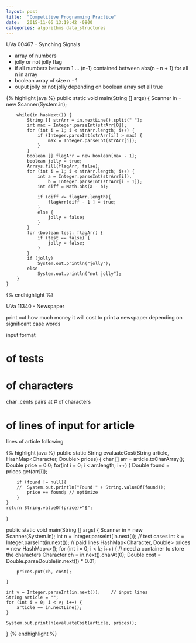 ```yaml
---
layout: post
title:  "Competitive Programming Practice"
date:   2015-11-06 13:19:42 -0800
categories: algorithms data_structures
---
```

UVa 00467 - Synching Signals 


* array of numbers
* jolly or not jolly flag
* if all numbers between 1 ... (n-1) contained between abs(n - n + 1) for all n in array
* boolean array of size n - 1
* ouput jolly or not jolly depending on boolean array set all true

{% highlight java %}
	public static void main(String [] args) {
		Scanner in = new Scanner(System.in);
	
		while(in.hasNext()) {
			String [] strArr = in.nextLine().split(" ");
			int max = Integer.parseInt(strArr[0]);
			for (int i = 1; i < strArr.length; i++) {
				if (Integer.parseInt(strArr[i]) > max) {
					max = Integer.parseInt(strArr[i]);
				}
			}
			boolean [] flagArr = new boolean[max - 1];
			boolean jolly = true;
			Arrays.fill(flagArr, false);
			for (int i = 1; i < strArr.length; i++) {
				int a = Integer.parseInt(strArr[i]),
					b = Integer.parseInt(strArr[i - 1]);
				int diff = Math.abs(a - b);
				
				if (diff <= flagArr.length){
					flagArr[diff - 1 ] = true;
				}
				else {
					jolly = false;
				}
			}
			for (boolean test: flagArr) {
				if (test == false) {
					jolly = false;
				}
			}
			if (jolly) 
				System.out.println("jolly");
			else
				System.out.println("not jolly");
		}
	}
{% endhighlight %}




UVa 11340 - Newspaper

print out how much money it will cost to print a newspaper depending on significant case words

input format
# of tests
# of characters
char .cents pairs at # of characters
# of lines of input for article
lines of article following

{% highlight java %}
public static String evaluateCost(String article, HashMap<Character, Double> prices) {
	char [] arr = article.toCharArray();
	Double price = 0.0;
	for(int i = 0; i < arr.length; i++) {
		Double found = prices.get(arr[i]);
		
		if (found != null){
		//	System.out.println("Found " + String.valueOf(found));
			price += found;	// optimize
		}
	}
	return String.valueOf(price)+"$";	
}

public static void main(String [] args) {
	Scanner in = new Scanner(System.in);
	int n = Integer.parseInt(in.next());	// test cases
	int k = Integer.parseInt(in.next());	// paid lines
	HashMap<Character, Double> prices = new HashMap<>();
	for (int i = 0; i < k; i++) {
		// need a container to store the characters
		Character ch = in.next().charAt(0);
		Double cost = Double.parseDouble(in.next()) * 0.01;
	
		prices.put(ch, cost);

	}

	int v = Integer.parseInt(in.next());	// input lines
	String article = "";
	for (int i = 0; i < v; i++) {
		article += in.nextLine();
	}

	System.out.println(evaluateCost(article, prices));
}
{% endhighlight %}



